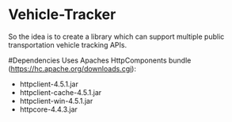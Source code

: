 # Vehicle-Tracker
So the idea is to create a library which can support multiple public transportation vehicle tracking APIs.

#Dependencies
Uses Apaches HttpComponents bundle (https://hc.apache.org/downloads.cgi):
 - httpclient-4.5.1.jar
 - httpclient-cache-4.5.1.jar
 - httpclient-win-4.5.1.jar
 - httpcore-4.4.3.jar
